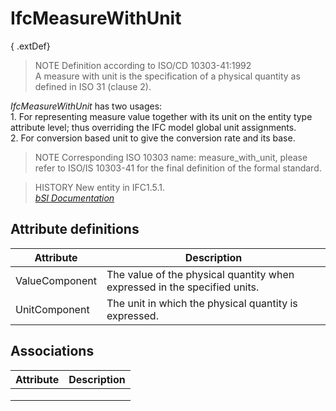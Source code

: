 IfcMeasureWithUnit
==================
{ .extDef}  
> NOTE  Definition according to ISO/CD 10303-41:1992  
> A measure with unit is the specification of a physical quantity as defined
> in ISO 31 (clause 2).  
  
_IfcMeasureWithUnit_ has two usages:  
1\. For representing measure value together with its unit on the entity type
attribute level; thus overriding the IFC model global unit assignments.  
2\. For conversion based unit to give the conversion rate and its base.  
  
> NOTE  Corresponding ISO 10303 name: measure_with_unit, please refer to
> ISO/IS 10303-41 for the final definition of the formal standard.  
  
> HISTORY  New entity in IFC1.5.1.  
[ _bSI
Documentation_](https://standards.buildingsmart.org/IFC/DEV/IFC4_2/FINAL/HTML/schema/ifcmeasureresource/lexical/ifcmeasurewithunit.htm)


Attribute definitions
---------------------
| Attribute      | Description                                                               |
|----------------|---------------------------------------------------------------------------|
| ValueComponent | The value of the physical quantity when expressed in the specified units. |
| UnitComponent  | The unit in which the physical quantity is expressed.                     |

Associations
------------
| Attribute   | Description   |
|-------------|---------------|
|             |               |
|             |               |
|             |               |

